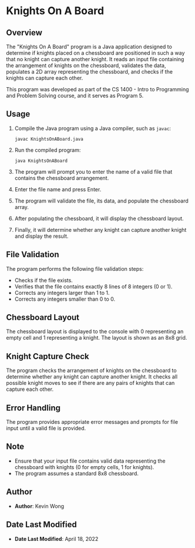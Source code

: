 # Knights On A Board

## Overview

The "Knights On A Board" program is a Java application designed to determine if knights placed on a chessboard are positioned in such a way that no knight can capture another knight. It reads an input file containing the arrangement of knights on the chessboard, validates the data, populates a 2D array representing the chessboard, and checks if the knights can capture each other.

This program was developed as part of the CS 1400 - Intro to Programming and Problem Solving course, and it serves as Program 5.

## Usage

1. Compile the Java program using a Java compiler, such as `javac`:

   ```
   javac KnightsOnABoard.java
   ```

2. Run the compiled program:

   ```
   java KnightsOnABoard
   ```

3. The program will prompt you to enter the name of a valid file that contains the chessboard arrangement.

4. Enter the file name and press Enter.

5. The program will validate the file, its data, and populate the chessboard array.

6. After populating the chessboard, it will display the chessboard layout.

7. Finally, it will determine whether any knight can capture another knight and display the result.

## File Validation

The program performs the following file validation steps:

- Checks if the file exists.
- Verifies that the file contains exactly 8 lines of 8 integers (0 or 1).
- Corrects any integers larger than 1 to 1.
- Corrects any integers smaller than 0 to 0.

## Chessboard Layout

The chessboard layout is displayed to the console with 0 representing an empty cell and 1 representing a knight. The layout is shown as an 8x8 grid.

## Knight Capture Check

The program checks the arrangement of knights on the chessboard to determine whether any knight can capture another knight. It checks all possible knight moves to see if there are any pairs of knights that can capture each other.

## Error Handling

The program provides appropriate error messages and prompts for file input until a valid file is provided.

## Note

- Ensure that your input file contains valid data representing the chessboard with knights (0 for empty cells, 1 for knights).
- The program assumes a standard 8x8 chessboard.

## Author

- **Author**: Kevin Wong

## Date Last Modified

- **Date Last Modified**: April 18, 2022

